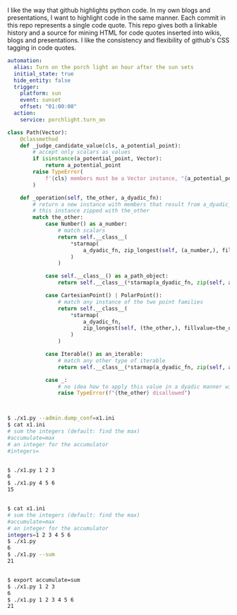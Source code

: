 I like the way that github highlights python code. In my own blogs and presentations,
I want to highlight code in the same manner. Each commit in this repo represents a single
code quote. This repo gives both a linkable history and a source for mining HTML for code
quotes inserted into wikis, blogs and presentations. I like the consistency and flexibility
of github's CSS tagging in code quotes.


```yaml
automation:
  alias: Turn on the porch light an hour after the sun sets
  initial_state: true
  hide_entity: false
  trigger:
    platform: sun
    event: sunset
    offset: "01:00:00"  
  action:
    service: porchlight.turn_on

```

```python
class Path(Vector):
    @classmethod
    def _judge_candidate_value(cls, a_potential_point):
        # accept only scalars as values
        if isinstance(a_potential_point, Vector):
            return a_potential_point
        raise TypeError(
            f'{cls} members must be a Vector instance, "{a_potential_point}" is not'
        )

    def _operation(self, the_other, a_dyadic_fn):
        # return a new instance with members that result from a_dyadic_fn applied to
        # this instance zipped with the_other
        match the_other:
            case Number() as a_number:
                # match scalars
                return self.__class__(
                    *starmap(
                        a_dyadic_fn, zip_longest(self, (a_number,), fillvalue=a_number)
                    )
                )

            case self.__class__() as a_path_object:
                return self.__class__(*starmap(a_dyadic_fn, zip(self, a_path_object)))

            case CartesianPoint() | PolarPoint():
                # match any instance of the two point families
                return self.__class__(
                    *starmap(
                        a_dyadic_fn,
                        zip_longest(self, (the_other,), fillvalue=the_other),
                    )
                )

            case Iterable() as an_iterable:
                # match any other type of iterable
                return self.__class__(*starmap(a_dyadic_fn, zip(self, an_iterable)))

            case _:
                # no idea how to apply this value in a dyadic manner with this Vector instance
                raise TypeError(f"{the_other} disallowed")

```

```python
```

```bash

$ ./x1.py --admin.dump_conf=x1.ini
$ cat x1.ini
# sum the integers (default: find the max)
#accumulate=max
# an integer for the accumulator
#integers=


$ ./x1.py 1 2 3
6
$ ./x1.py 4 5 6
15


$ cat x1.ini
# sum the integers (default: find the max)
#accumulate=max
# an integer for the accumulator
integers=1 2 3 4 5 6
$ ./x1.py
6
$ ./x1.py --sum
21


$ export accumulate=sum
$ ./x1.py 1 2 3
6
$ ./x1.py 1 2 3 4 5 6
21





```
